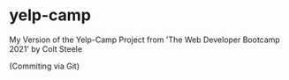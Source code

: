 # yelp-camp
My Version of the Yelp-Camp Project from 'The Web Developer Bootcamp 2021' by Colt Steele

(Commiting via Git)